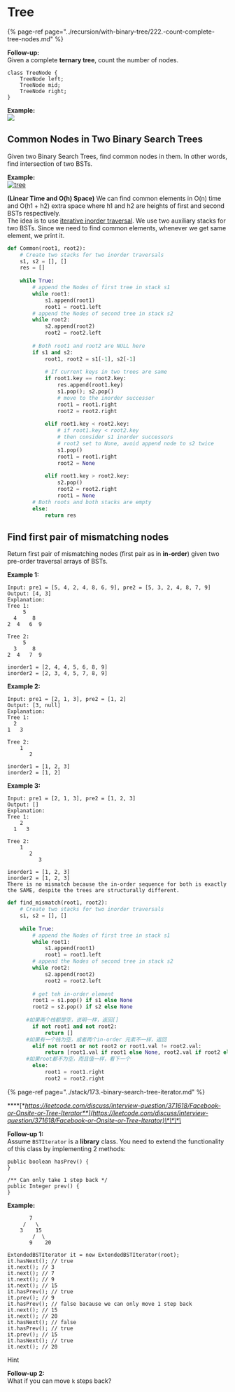 # Tree

{% page-ref page="../recursion/with-binary-tree/222.-count-complete-tree-nodes.md" %}

**Follow-up:**  
Given a complete **ternary tree**, count the number of nodes.

```text
class TreeNode {
	TreeNode left;
	TreeNode mid;
	TreeNode right;
}
```

**Example:**  
![](https://i.imgur.com/Ao4N9cb.png)





## Common Nodes in Two Binary Search Trees

Given two Binary Search Trees, find common nodes in them. In other words, find intersection of two BSTs.

**Example:**  
[![tree](https://media.geeksforgeeks.org/wp-content/cdn-uploads/tree5.png)](https://media.geeksforgeeks.org/wp-content/cdn-uploads/tree5.png)

 **\(Linear Time and O\(h\) Space\)** We can find common elements in O\(n\) time and O\(h1 + h2\) extra space where h1 and h2 are heights of first and second BSTs respectively.  
The idea is to use [iterative inorder traversal](https://www.geeksforgeeks.org/inorder-tree-traversal-without-recursion/). We use two auxiliary stacks for two BSTs. Since we need to find common elements, whenever we get same element, we print it.

```python
def Common(root1, root2):      
    # Create two stacks for two inorder traversals  
    s1, s2 = [], []
    res = []
  
    while True:         
        # append the Nodes of first tree in stack s1  
        while root1: 
            s1.append(root1) 
            root1 = root1.left  
        # append the Nodes of second tree in stack s2  
        while root2: 
            s2.append(root2) 
            root2 = root2.left 
  
        # Both root1 and root2 are NULL here  
        if s1 and s2: 
            root1, root2 = s1[-1], s2[-1]  
  
            # If current keys in two trees are same  
            if root1.key == root2.key: 
                res.append(root1.key)
                s1.pop(); s2.pop()           
                # move to the inorder successor  
                root1 = root1.right  
                root2 = root2.right 
  
            elif root1.key < root2.key:                
                # if root1.key < root2.key  
                # then consider s1 inorder successors 
                # root2 set to None, avoid append node to s2 twice
                s1.pop() 
                root1 = root1.right 
                root2 = None
                
            elif root1.key > root2.key: 
                s2.pop() 
                root2 = root2.right  
                root1 = None
        # Both roots and both stacks are empty  
        else: 
            return res 
```

##  **Find first pair of mismatching nodes**

Return first pair of mismatching nodes \(first pair as in **in-order**\) given two pre-order traversal arrays of BSTs.

**Example 1:**

```text
Input: pre1 = [5, 4, 2, 4, 8, 6, 9], pre2 = [5, 3, 2, 4, 8, 7, 9]
Output: [4, 3]
Explanation:
Tree 1:
	 5
  4     8
2  4   6  9

Tree 2:
	 5
  3     8
2  4   7  9

inorder1 = [2, 4, 4, 5, 6, 8, 9]
inorder2 = [2, 3, 4, 5, 7, 8, 9] 
```

**Example 2:**

```text
Input: pre1 = [2, 1, 3], pre2 = [1, 2]
Output: [3, null]
Explanation:
Tree 1:
  2
1   3

Tree 2:
	1
	   2

inorder1 = [1, 2, 3]
inorder2 = [1, 2]
```

**Example 3:**

```text
Input: pre1 = [2, 1, 3], pre2 = [1, 2, 3]
Output: []
Explanation:
Tree 1:
	2
  1   3

Tree 2:
	1
	   2
		  3

inorder1 = [1, 2, 3]
inorder2 = [1, 2, 3]
There is no mismatch because the in-order sequence for both is exactly the SAME, despite the trees are structurally different.
```

```python
def find_mismatch(root1, root2):      
    # Create two stacks for two inorder traversals  
    s1, s2 = [], []
  
    while True:         
        # append the Nodes of first tree in stack s1  
        while root1: 
            s1.append(root1) 
            root1 = root1.left  
        # append the Nodes of second tree in stack s2  
        while root2: 
            s2.append(root2) 
            root2 = root2.left 
  
        # get teh in-order element        
        root1 = s1.pop() if s1 else None
        root2 = s2.pop() if s2 else None
  
      #如果两个栈都是空，说明一样，返回[]
        if not root1 and not root2:
            return []
      #如果有一个栈为空，或者两个in-order 元素不一样，返回
        elif not root1 or not root2 or root1.val != root2.val:
            return [root1.val if root1 else None, root2.val if root2 else None]
      #如果root都不为空，而且值一样，看下一个
        else:
            root1 = root1.right
            root2 = root2.right
```

{% page-ref page="../stack/173.-binary-search-tree-iterator.md" %}

\*\*\*\*[**https://leetcode.com/discuss/interview-question/371618/Facebook-or-Onsite-or-Tree-Iterator**](https://leetcode.com/discuss/interview-question/371618/Facebook-or-Onsite-or-Tree-Iterator)\*\*\*\*

**Follow-up 1:**  
Assume `BSTIterator` is a **library** class. You need to extend the functionality of this class by implementing 2 methods:

```text
public boolean hasPrev() {
}

/** Can only take 1 step back */
public Integer prev() {
}
```

**Example:**

```text
       7
     /   \
    3    15
        /  \
       9    20

ExtendedBSTIterator it = new ExtendedBSTIterator(root);
it.hasNext(); // true
it.next(); // 3
it.next(); // 7
it.next(); // 9
it.next(); // 15
it.hasPrev(); // true
it.prev(); // 9
it.hasPrev(); // false bacause we can only move 1 step back
it.next(); // 15
it.next(); // 20
it.hasNext(); // false
it.hasPrev(); // true
it.prev(); // 15
it.hasNext(); // true
it.next(); // 20
```

Hint

**Follow-up 2:**  
What if you can move `k` steps back?

